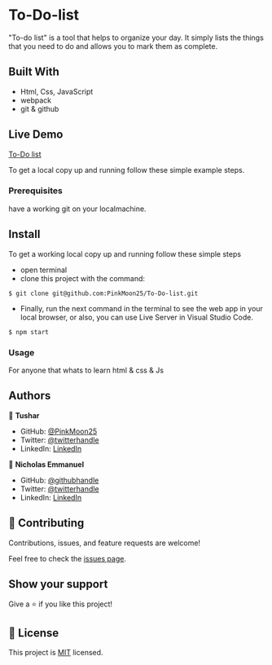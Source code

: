 # To-Do-list

"To-do list" is a tool that helps to organize your day. It simply lists the things that you need to do and allows you to mark them as complete.

## Built With

- Html, Css, JavaScript
- webpack
- git & github

## Live Demo

[To-Do list](https://pinkmoon25.github.io/To-Do-list/)

To get a local copy up and running follow these simple example steps.

### Prerequisites

have a working git on your localmachine.

## Install

To get a working local copy up and running follow these simple steps
- open terminal
- clone this project with the command:

```
$ git clone git@github.com:PinkMoon25/To-Do-list.git
```
- Finally, run the next command in the terminal to see the web app in your local browser, or also, you can use Live Server in Visual Studio Code.
```
$ npm start
```
### Usage
For anyone that whats to learn html & css & Js


## Authors

👤 **Tushar**

- GitHub: [@PinkMoon25](https://github.com/PinkMoon25/)
- Twitter: [@twitterhandle](https://twitter.com/TusharS90674484)
- LinkedIn: [LinkedIn](https://www.linkedin.com/in/tushar-singh-6b063a14b/)

👤 **Nicholas Emmanuel**

- GitHub: [@githubhandle](https://github.com/NickEmma)
- Twitter: [@twitterhandle](https://twitter.com/techieEmma)
- LinkedIn: [LinkedIn](https://linkedin.com/in/nicholas-emmanuel-6b9775207)

## 🤝 Contributing

Contributions, issues, and feature requests are welcome!

Feel free to check the [issues page](../../issues/).

## Show your support

Give a ⭐️ if you like this project!

## 📝 License

This project is [MIT](./MIT.md) licensed.

